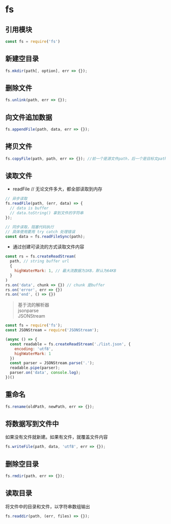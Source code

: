 # fs

## 引用模块
```js
const fs = require('fs')
```

## 新建空目录
```js
fs.mkdir(path[, option], err => {});
```

## 删除文件
```js
fs.unlink(path, err => {});
```

## 向文件追加数据
```js
fs.appendFile(path, data, err => {});
```

## 拷贝文件
```js
fs.copyFile(path, path, err => {}); //前一个是源文件path，后一个是目标文path
```

## 读取文件
- readFile
// 无论文件多大，都全部读取到内存
```js
// 异步读取
fs.readFile(path, (err, data) => {
  // data is buffer
  // data.toString() 拿到文件的字符串
});
```
```js
// 同步读取，阻塞代码执行
// 具体使用要用 try catch 处理错误
const data = fs.readFileSync(path);
```
- 通过创建可读流的方式读取文件内容
```js
const rs = fs.createReadStream(
  path, // string buffer url
  {
    highWaterMark: 1, // 最大流数据为1KB，默认为64KB
  }
)
rs.on('data', chunk => {}) // chunk 是buffer
rs.on('error', err => {})
rs.on('end', () => {})
```
> 基于流的解析器  
> jsonparse  
> JSONStream  
```js
const fs = require('fs');
const JSONStream = require('JSONStream');

(async () => {
  const readable = fs.createReadStream('./list.json', {
    encoding: 'utf8',
    highWaterMark: 1
  })
  const parser = JSONStream.parse('.');
  readable.pipe(parser);
  parser.on('data', console.log);
})()
```

## 重命名
```js
fs.rename(oldPath, newPath, err => {});
```

## 将数据写到文件中
如果没有文件就新建。如果有文件，就覆盖文件内容
```js
fs.writeFile(path, data, 'utf8', err => {});
```

## 删除空目录
```js
fs.rmdir(path, err => {});
```

## 读取目录
将文件中的目录和文件，以字符串数组输出
```js
fs.readdir(path, (err, files) => {});
```
